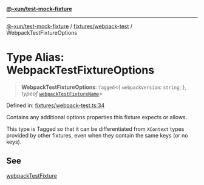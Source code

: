 [**@-xun/test-mock-fixture**](../../../README.md)

***

[@-xun/test-mock-fixture](../../../README.md) / [fixtures/webpack-test](../README.md) / WebpackTestFixtureOptions

# Type Alias: WebpackTestFixtureOptions

> **WebpackTestFixtureOptions**: `Tagged`\<\{ `webpackVersion`: `string`; \}, *typeof* [`webpackTestFixtureName`](../variables/webpackTestFixtureName.md)\>

Defined in: [fixtures/webpack-test.ts:34](https://github.com/Xunnamius/test-utils/blob/7f7e115f89b6524c00da237b9112899ec640d519/packages/test-mock-fixture/src/fixtures/webpack-test.ts#L34)

Contains any additional options properties this fixture expects or allows.

This type is Tagged so that it can be differentiated from `XContext`
types provided by other fixtures, even when they contain the same keys (or no
keys).

## See

[webpackTestFixture](../functions/webpackTestFixture.md)
